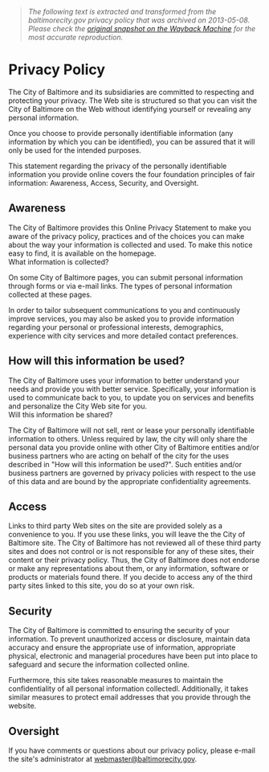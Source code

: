 > *The following text is extracted and transformed from the baltimorecity.gov privacy policy that was archived on 2013-05-08. Please check the [original snapshot on the Wayback Machine](https://web.archive.org/web/20130508131733id_/http%3A//www.baltimorecity.gov/PrivacyPolicy.aspx) for the most accurate reproduction.*

# Privacy Policy

The City of Baltimore and its subsidiaries are committed to respecting and protecting your privacy. The Web site is structured so that you can visit the City of Baltimore on the Web without identifying yourself or revealing any personal information.

Once you choose to provide personally identifiable information (any information by which you can be identified), you can be assured that it will only be used for the intended purposes.

This statement regarding the privacy of the personally identifiable information you provide online covers the four foundation principles of fair information: Awareness, Access, Security, and Oversight.

## Awareness

The City of Baltimore provides this Online Privacy Statement to make you aware of the privacy policy, practices and of the choices you can make about the way your information is collected and used. To make this notice easy to find, it is available on the homepage.  
What information is collected?

On some City of Baltimore pages, you can submit personal information through forms or via e-mail links. The types of personal information collected at these pages.

In order to tailor subsequent communications to you and continuously improve services, you may also be asked you to provide information regarding your personal or professional interests, demographics, experience with city services and more detailed contact preferences.

## How will this information be used?

The City of Baltimore uses your information to better understand your needs and provide you with better service. Specifically, your information is used to communicate back to you, to update you on services and benefits and personalize the City Web site for you.  
Will this information be shared?

The City of Baltimore will not sell, rent or lease your personally identifiable information to others. Unless required by law, the city will only share the personal data you provide online with other City of Baltimore entities and/or business partners who are acting on behalf of the city for the uses described in "How will this information be used?". Such entities and/or business partners are governed by privacy policies with respect to the use of this data and are bound by the appropriate confidentiality agreements.

## Access

Links to third party Web sites on the site are provided solely as a convenience to you. If you use these links, you will leave the the City of Baltimore site. The City of Baltimore has not reviewed all of these third party sites and does not control or is not responsible for any of these sites, their content or their privacy policy. Thus, the City of Baltimore does not endorse or make any representations about them, or any information, software or products or materials found there. If you decide to access any of the third party sites linked to this site, you do so at your own risk.

## Security

The City of Baltimore is committed to ensuring the security of your information. To prevent unauthorized access or disclosure, maintain data accuracy and ensure the appropriate use of information, appropriate physical, electronic and managerial procedures have been put into place to safeguard and secure the information collected online.

Furthermore, this site takes reasonable measures to maintain the confidentiality of all personal information collectedl. Additionally, it takes similar measures to protect email addresses that you provide through the website.

## Oversight

If you have comments or questions about our privacy policy, please e-mail the site's administrator at [webmaster@baltimorecity.gov](mailto:webmaster@baltimorecity.gov).

